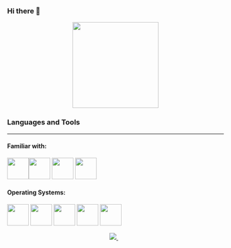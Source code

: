 ### Hi there 👋

<!--
**kundan-singh742/kundan-singh742** is a ✨ _special_ ✨ repository because its `README.md` (this file) appears on your GitHub profile.

Here are some ideas to get you started:

- 🔭 I’m currently working on ...
- 🌱 I’m currently learning ...
- 👯 I’m looking to collaborate on ...
- 🤔 I’m looking for help with ...
- 💬 Ask me about ...
- 📫 How to reach me: ...
- 😄 Pronouns: ...
- ⚡ Fun fact: ...
-->
<div id="header" align="center">
  <img src="https://media.giphy.com/media/Kfl09udXYhbjajJwEt/giphy.gif" width="200"/>
</div>

### Languages and Tools
------------------------------------
#### Familiar with:
<img height=50 src="https://cdn.iconscout.com/icon/free/png-512/c-58-1175247.png?w=256&f=avif"/><img height=50 src="https://en.wikipedia.org/wiki/MATLAB#/media/File:Matlab_Logo.png"/>
<img height=50 src="https://cdn.jsdelivr.net/gh/devicons/devicon/icons/java/java-original.svg"/>
<img height=50 src="https://cdn.jsdelivr.net/gh/devicons/devicon/icons/python/python-original.svg"/> 

#### Operating Systems:
<img height=50 src="https://user-images.githubusercontent.com/88551816/171131807-4479be47-42bf-490b-a6bf-8f17ab091a3e.png" /> <img height=50 src="https://upload.wikimedia.org/wikipedia/commons/thumb/2/22/MacOS_logo_%282017%29.svg/2060px-MacOS_logo_%282017%29.svg.png" />
<img height=50 src="https://cdn.jsdelivr.net/gh/devicons/devicon/icons/linux/linux-original.svg" />
<img height=50 src="https://cdn.jsdelivr.net/gh/devicons/devicon/icons/raspberrypi/raspberrypi-original.svg" />
<img height=50 src="https://cdn.jsdelivr.net/gh/devicons/devicon/icons/ubuntu/ubuntu-plain-wordmark.svg" />

</p>
<p align='center'>
<a href="https://www.linkedin.com/in/kundan-singh-mahato-634641184/">
<img src="https://img.shields.io/badge/linkedin-%230077B5.svg?&style=for-the-badge&logo=linkedin&logoColor=red" />
</a>&nbsp;&nbsp;
